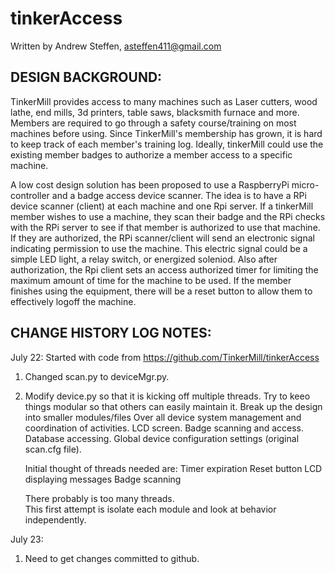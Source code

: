 # tinkerAccess
Written by Andrew Steffen, asteffen411@gmail.com

DESIGN BACKGROUND:
------------------
TinkerMill provides access to many machines such as Laser cutters,
wood lathe, end mills, 3d printers, table saws, blacksmith furnace
and more.  Members are required to go through a safety course/training
on most machines before using.  Since TinkerMill's membership has grown,
it is hard to keep track of each member's training log.  Ideally,
tinkerMill could use the existing member badges to authorize a member 
access to a specific machine.  

A low cost design solution has been proposed to use a RaspberryPi
micro-controller and a badge access device scanner.  The idea is to have 
a RPi device scanner (client) at each machine and one Rpi server.  If a 
tinkerMill member wishes to use a machine, they scan their badge and
the RPi checks with the RPi server to see if that member is authorized 
to use that machine.  If they are authorized, the RPi scanner/client
will send an electronic signal indicating permission to use the machine.
This electric signal could be a simple LED light, a relay switch, or 
energized soleniod.  Also after authorization, the Rpi client sets 
an access authorized timer for limiting the maximum amount of time for
the machine to be used.  If the member finishes using the equipment, 
there will be a reset button to allow them to effectively logoff the 
machine.





CHANGE HISTORY LOG NOTES:
-------------------------
July 22:
Started with code from https://github.com/TinkerMill/tinkerAccess
1) Changed scan.py to deviceMgr.py.
2) Modify device.py so that it is kicking off multiple threads.
    Try to keeo things modular so that others can easily maintain it.
    Break up the design into smaller modules/files
      Over all device system management and coordination of activities.
      LCD screen.
      Badge scanning and access.
      Database accessing.
      Global device configuration settings (original scan.cfg file).
      
    Initial thought of threads needed are:
      Timer expiration
      Reset button
      LCD displaying messages
      Badge scanning
    
    There probably is too many threads.  
    This first attempt is isolate each module and look at behavior
    independently.  

July 23:
1) Need to get changes committed to github.  
